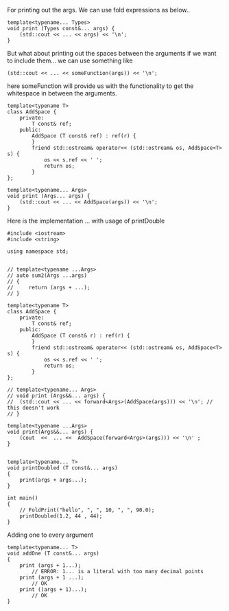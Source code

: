 For printing out the args. We can use fold expressions as below..

```
template<typename... Types>
void print (Types const&... args) {
	(std::cout << ... << args) << '\n';
}
```
But what about printing out the spaces between the arguments if we want to 
include them... 
we can use something like

```
(std::cout << ... << someFunction(args)) << '\n';
```
here someFunction will provide us with the functionality to get the 
whitespace in between the arguments.

```
template<typename T>
class AddSpace {
	private:
		T const& ref;
	public:
		AddSpace (T const& ref) : ref(r) {
		}
		friend std::ostream& operator<< (std::ostream& os, AddSpace<T> s) {
			os << s.ref << ' ';
			return os;
		}
};

template<typename... Args>
void print (Args... args) {
	(std::cout << ... << AddSpace(args)) << '\n';
}
```

Here is the implementation ... with usage of printDouble

```
#include <iostream>
#include <string>

using namespace std;
 

// template<typename ...Args> 
// auto sum2(Args ...args) 
// { 
//     return (args + ...);
// }

template<typename T>
class AddSpace {
	private:
		T const& ref;
	public:
		AddSpace (T const& r) : ref(r) {
		}
		friend std::ostream& operator<< (std::ostream& os, AddSpace<T> s) {
			os << s.ref << ' ';
			return os;
		}
};

// template<typename... Args>
// void print (Args&&... args) {
// 	(std::cout << ... << forward<Args>(AddSpace(args))) << '\n'; // this doesn't work
// }

template<typename ...Args>
void print(Args&&... args) {
    (cout  <<  ... <<  AddSpace(forward<Args>(args))) << '\n' ;
}


template<typename... T>
void printDoubled (T const&... args)
{
    print(args + args...);
}

int main()
{
    // FoldPrint("hello", ", ", 10, ", ", 90.0);
    printDoubled(1.2, 44 , 44);
}
```

Adding one to every argument 

```
template<typename... T>
void addOne (T const&... args)
{
	print (args + 1...);
		// ERROR: 1... is a literal with too many decimal points
	print (args + 1 ...);
		// OK
	print ((args + 1)...);
		// OK
}
```

